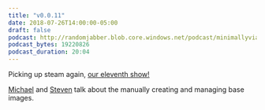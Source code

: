 ```yaml
---
title: "v0.0.11"
date: 2018-07-26T14:00:00-05:00
draft: false
podcast: http://randomjabber.blob.core.windows.net/podcast/minimallyviable_podcast-v0.0.11.mp3
podcast_bytes: 19220826 
podcast_duration: 20:04
---
```


Picking up steam again, [our eleventh show!](http://randomjabber.blob.core.windows.net/podcast/minimallyviable_podcast-v0.0.11.mp3)

[Michael](https://twitter.com/migreene) and [Steven](https://twitter.com/stevenmurawski) talk about the manually creating and managing base images.  